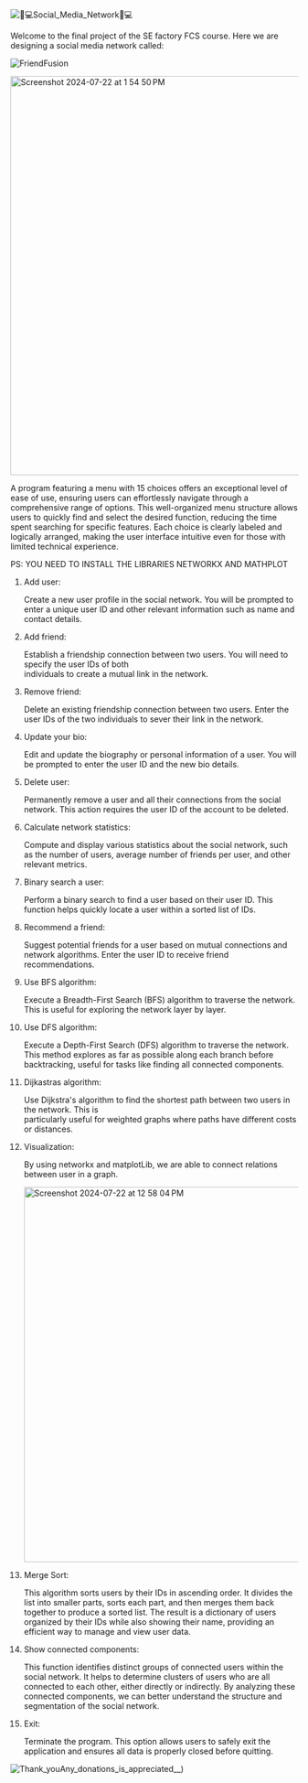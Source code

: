![👨_💻Social_Media_Network👨_💻](https://github.com/user-attachments/assets/5168d1bc-8c12-49bc-b199-a797f176a45d)

Welcome to the final project of the SE factory FCS course. 
Here we are designing a social media network called:

![FriendFusion](https://github.com/user-attachments/assets/ed1ce20a-5815-4e4c-ac3c-819200d97c32)

<img width="698" alt="Screenshot 2024-07-22 at 1 54 50 PM" src="https://github.com/user-attachments/assets/0ec7d6de-7c13-46db-afa6-a74a0b98b663">


A program featuring a menu with 15 choices 
offers an exceptional level of ease of use, ensuring 
users can effortlessly navigate through a comprehensive range 
of options. This well-organized menu structure allows users to quickly
find and select the desired function, reducing the time spent searching for 
specific features. Each choice is clearly labeled and logically arranged, making 
the user interface intuitive even for those with limited technical experience. 


PS: YOU NEED TO INSTALL THE LIBRARIES NETWORKX AND MATHPLOT

1. Add user:

   Create a new user profile in the social network. You will be prompted to enter a unique user ID and        other relevant information such as name and contact details.

2. Add friend:

   Establish a friendship connection between two users. You will need to specify the user IDs of both     
   individuals to create a mutual link in the network.

3. Remove friend:

   Delete an existing friendship connection between two users. Enter the user IDs of the two individuals      to sever their link in the network.


4. Update your bio:

   Edit and update the biography or personal information of a user. You will be prompted to enter the user    ID and the new bio details.

5. Delete user:

   Permanently remove a user and all their connections from the social network. This action requires the      user ID of the account to be deleted.

6. Calculate network statistics:

    Compute and display various statistics about the social network, such as the number of users, average      number of friends per user, and other relevant metrics.

7. Binary search a user:

    Perform a binary search to find a user based on their user ID. This function helps quickly locate a        user within a sorted list of IDs.

8. Recommend a friend:

    Suggest potential friends for a user based on mutual connections and network algorithms. Enter the         user ID to receive friend recommendations.

9. Use BFS algorithm:

    Execute a Breadth-First Search (BFS) algorithm to traverse the network. This is useful for exploring       the network layer by layer.

10. Use DFS algorithm:

    Execute a Depth-First Search (DFS) algorithm to traverse the network. This method explores as far as       possible along each branch before backtracking, useful for tasks like finding all connected components.

11. Dijkastras algorithm:

    Use Dijkstra's algorithm to find the shortest path between two users in the network. This is    
    particularly useful for weighted graphs where paths have different costs or distances.

12. Visualization:

    By using networkx and matplotLib, we are able to connect relations between user in a graph.

    <img width="656" alt="Screenshot 2024-07-22 at 12 58 04 PM" src="https://github.com/user-attachments/assets/52e9a124-7e25-405d-9f5d-ef518061976d">

13. Merge Sort:
    
    This algorithm sorts users by their IDs in ascending order. It divides the list into smaller         parts, sorts each part, and then merges them back together to produce a sorted list. The result      is a dictionary of users organized by their IDs while also showing their name, providing an          efficient way to manage and view user data.

14. Show connected components:

    This function identifies distinct groups of connected users within the social network. It helps to determine clusters of users       who are all connected to each other, either directly or indirectly. By analyzing these connected components, we can better           understand the structure and segmentation of the social network.


15. Exit:

    Terminate the program. This option allows users to safely exit the application and ensures all       data is properly closed before quitting.



![Thank_youAny_donations_is_appreciated__)](https://github.com/user-attachments/assets/290b8993-4f11-47d9-a945-2de54a6cab77)

    
